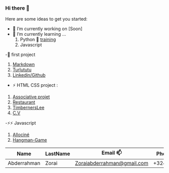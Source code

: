 ### Hi there 👋


Here are some ideas to get you started:

- 🔭 I’m currently working on [Soon]
- 🌱 I’m currently learning ...
  1. Python 🐍  [training](https://github.com/Abderzorai/PythonTraining)
  1. Javascript
  
 
-🌱 first project

1. [Markdown](https://abderzorai.github.io/exercice-markdown/)
1. [Turlututu](https://abderzorai.github.io/Turlututu/)
1. [Linkedin/Github](https://abderzorai.github.io/)


- ⚡ HTML CSS project : 
 
 1. [Associative projet](https://abderzorai.github.io/medecinmonde/)
 1. [Restaurant](https://abderzorai.github.io/restaurant-css-framework/)
 1. [TimbernersLee](https://abderzorai.github.io/timbernerslee/)
 1. [C.V](https://abderzorai.github.io/mycv/)

-⚡⚡ Javascript
 1. [Allociné](https://abderzorai.github.io/frontend-AllezCine/)
 1. [Hangman-Game](https://abderzorai.github.io/Hangman/)
 
 
 


Name | LastName | Email 📫    | Phone number
------- | ---------------- | ---------- | ---------:
Abderrahman  | Zorai | Zoraiabderrahman@gmail.com | +32488692372

